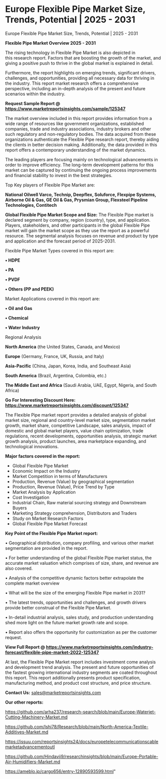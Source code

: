 # Europe Flexible Pipe Market Size, Trends, Potential | 2025 - 2031
Europe Flexible Pipe Market Size, Trends, Potential | 2025 - 2031

<Strong> Flexible Pipe Market Overview 2025 - 2031</strong>

The rising technology in Flexible Pipe Market is also depicted in this research report. Factors that are boosting the growth of the market, and giving a positive push to thrive in the global market is explained in detail.

Furthermore, the report highlights on emerging trends, significant drivers, challenges, and opportunities, providing all necessary data for thriving in the industry. This report market research offers a comprehensive perspective, including an in-depth analysis of the present and future scenarios within the industry.

<strong>Request Sample Report @ <a href=https://www.marketreportsinsights.com/sample/125347>https://www.marketreportsinsights.com/sample/125347</a></strong>

The market overview included in this report provides information from a wide range of resources like government organizations, established companies, trade and industry associations, industry brokers and other such regulatory and non-regulatory bodies. The data acquired from these organizations authenticate the Flexible Pipe research report, thereby aiding the clients in better decision making. Additionally, the data provided in this report offers a contemporary understanding of the market dynamics.

The leading players are focusing mainly on technological advancements in order to improve efficiency. The long-term development patterns for this market can be captured by continuing the ongoing process improvements and financial stability to invest in the best strategies.

Top Key players of Flexible Pipe Market are:

<strong>National Oilwell Varco, Technip, Deepflex, Soluforce, Flexpipe Systems, Airborne Oil & Gas, GE Oil & Gas, Prysmian Group, Flexsteel Pipeline Technologies, Contitech</strong>

<strong><b>Global Flexible Pipe Market Scope and Size:</b></strong>
The Flexible Pipe market is declared segment by company, region (country), type, and application. Players, stakeholders, and other participants in the global Flexible Pipe market will gain the market scope as they use the report as a powerful resource. The segmental analysis focuses on revenue and product by type and application and the forecast period of 2025-2031.

Flexible Pipe Market Types covered in this report are:

<strong>• HDPE

• PA

• PVDF

• Others (PP and PEEK)</strong>

Market Applications covered in this report are:

<strong>• Oil and Gas

• Chemical

• Water Industry</strong> 

Regional Analysis

<strong>North America</strong> (the United States, Canada, and Mexico)

<strong>Europe</strong> (Germany, France, UK, Russia, and Italy)

<strong>Asia-Pacific</strong> (China, Japan, Korea, India, and Southeast Asia)

<strong>South America</strong> (Brazil, Argentina, Colombia, etc.)

<strong>The Middle East and Africa</strong> (Saudi Arabia, UAE, Egypt, Nigeria, and South Africa)

<strong>Go For Interesting Discount Here: <a href=https://www.marketreportsinsights.com/discount/125347>https://www.marketreportsinsights.com/discount/125347</a></strong>

The Flexible Pipe market report provides a detailed analysis of global market size, regional and country-level market size, segmentation market growth, market share, competitive Landscape, sales analysis, impact of domestic and global market players, value chain optimization, trade regulations, recent developments, opportunities analysis, strategic market growth analysis, product launches, area marketplace expanding, and technological innovations.

<strong><b>Major factors covered in the report:</b></strong>
<ul>
  <li>Global Flexible Pipe Market </li>
  <li>Economic Impact on the Industry</li>
  <li>Market Competition in terms of Manufacturers</li>
  <li>Production, Revenue (Value) by geographical segmentation</li>
  <li>Production, Revenue (Value), Price Trend by Type</li>
  <li>Market Analysis by Application</li>
  <li>Cost Investigation</li>
  <li>Industrial Chain, Raw material sourcing strategy and Downstream Buyers</li>
  <li>Marketing Strategy comprehension, Distributors and Traders</li>
  <li>Study on Market Research Factors</li>
  <li>Global Flexible Pipe Market Forecast</li>
</ul>

<strong><b>Key Point of the Flexible Pipe Market report:</b></strong>

• Geographical distribution, company profiling, and various other market segmentation are provided in the report.

• For better understanding of the global Flexible Pipe market status, the accurate market valuation which comprises of size, share, and revenue are also covered.

• Analysis of the competitive dynamic factors better extrapolate the complete market overview

• What will be the size of the emerging Flexible Pipe market in 2031?

• The latest trends, opportunities and challenges, and growth drivers provide better construal of the Flexible Pipe Market.

• In-detail industrial analysis, sales study, and production understanding shed more light on the future market growth rate and scope.

• Report also offers the opportunity for customization as per the customer request.

<strong><b>View Full Report @ <a href=https://www.marketreportsinsights.com/industry-forecast/flexible-pipe-market-2022-125347>https://www.marketreportsinsights.com/industry-forecast/flexible-pipe-market-2022-125347</a></b></strong>


At last, the Flexible Pipe Market report includes investment come analysis and development trend analysis. The present and future opportunities of the fastest growing international industry segments are coated throughout this report. This report additionally presents product specification, manufacturing method, and product cost structure, and price structure.

<strong>Contact Us:</strong>
sales@marketreportsinsights.com

<strong>Our other reports:</strong>

<a href=https://github.com/arha237/research-search/blob/main/Europe-Waterjet-Cutting-Machinery-Market.md>https://github.com/arha237/research-search/blob/main/Europe-Waterjet-Cutting-Machinery-Market.md</a>

<a href=https://github.com/Ishi78/Research/blob/main/North-America-Textile-Additives-Market.md>https://github.com/Ishi78/Research/blob/main/North-America-Textile-Additives-Market.md</a>

<a href=https://issuu.com/reportsinsights24/docs/europetelecommunicationscablemarketadvancementoutl>https://issuu.com/reportsinsights24/docs/europetelecommunicationscablemarketadvancementoutl</a>

<a href=https://github.com/Hindavii9/researchinsights/blob/main/Europe-Portable-Air-Humidifiers-Market.md>https://github.com/Hindavii9/researchinsights/blob/main/Europe-Portable-Air-Humidifiers-Market.md</a>

<a href=https://ameblo.jp/cargo656/entry-12890593599.html>https://ameblo.jp/cargo656/entry-12890593599.html</a>"
